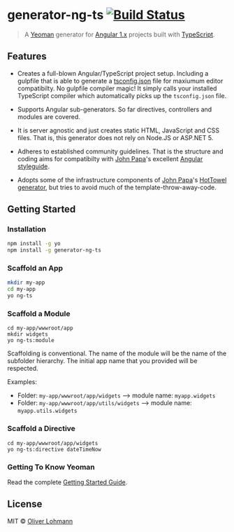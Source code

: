 # generator-ng-ts [![Build Status](https://secure.travis-ci.org/olohmann/generator-ng-ts.png?branch=master)](https://travis-ci.org/olohmann/generator-ng-ts)

> A [Yeoman](http://yeoman.io) generator for [Angular 1.x](https://angularjs.org/) projects built with [TypeScript](http://www.typescriptlang.org/).

## Features

* Creates a full-blown Angular/TypeScript project setup. Including a gulpfile that is able to generate a [tsconfig.json](https://github.com/Microsoft/TypeScript/wiki/tsconfig.json) file for maxiumum editor compatibilty. No gulpfile compiler magic! It simply calls your installed TypeScript compiler which automatically picks up the `tsconfig.json` file.

* Supports Angular sub-generators. So far directives, controllers and modules are covered.

* It is server agnostic and just creates static HTML, JavaScript and CSS files. That is, this generator does not rely on Node.JS or ASP.NET 5. 

* Adheres to established community guidelines. That is the structure and coding aims for compatibilty with [John Papa](http://www.johnpapa.net/)'s excellent [Angular styleguide]().

* Adopts some of the infrastructure components of [John Papa](http://www.johnpapa.net/)'s [HotTowel generator](https://github.com/johnpapa/generator-hottowel), but tries to avoid much of the template-throw-away-code.

## Getting Started

### Installation

```bash
npm install -g yo
npm install -g generator-ng-ts
```

### Scaffold an App
```bash
mkdir my-app
cd my-app
yo ng-ts 
```

### Scaffold a Module
```
cd my-app/wwwroot/app
mkdir widgets
yo ng-ts:module
```

Scaffolding is conventional. The name of the module will be the name of the subfolder hierarchy. The initial app name that you provided will be respected.

Examples:
* Folder: `my-app/wwwroot/app/widgets` --> module name: `myapp.widgets`
* Folder: `my-app/wwwroot/app/utils/widgets` --> module name: `myapp.utils.widgets`

### Scaffold a Directive
```
cd my-app/wwwroot/app/widgets
yo ng-ts:directive dateTimeNow
```



### Getting To Know Yeoman

Read the complete [Getting Started Guide](https://github.com/yeoman/yeoman/wiki/Getting-Started).


## License

MIT © [Oliver Lohmann](http://www.oliver-lohmann.me/)

